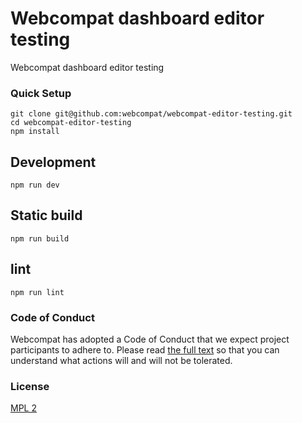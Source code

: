 # Webcompat dashboard editor testing

Webcompat dashboard editor testing

### Quick Setup

```console
git clone git@github.com:webcompat/webcompat-editor-testing.git
cd webcompat-editor-testing
npm install
```

## Development

```console
npm run dev
```

## Static build

```console
npm run build
```

## lint

```console
npm run lint
```

### Code of Conduct

Webcompat has adopted a Code of Conduct that we expect project participants to adhere to. Please read [the full text](./CODE_OF_CONDUCT.md) so that you can understand what actions will and will not be tolerated.

### License

[MPL 2](./LICENSE)


